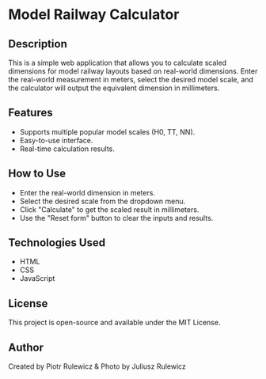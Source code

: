 # Model Railway Calculator

## Description

This is a simple web application that allows you to calculate scaled dimensions for model railway layouts based on real-world dimensions.
Enter the real-world measurement in meters, select the desired model scale, and the calculator will output the equivalent dimension in millimeters.

## Features

- Supports multiple popular model scales (H0, TT, NN).
- Easy-to-use interface.
- Real-time calculation results.

## How to Use

- Enter the real-world dimension in meters.
- Select the desired scale from the dropdown menu.
- Click "Calculate" to get the scaled result in millimeters.
- Use the "Reset form" button to clear the inputs and results.

## Technologies Used

- HTML
- CSS
- JavaScript

## License

This project is open-source and available under the MIT License.

## Author

Created by Piotr Rulewicz & Photo by Juliusz Rulewicz

